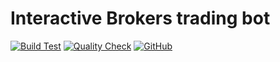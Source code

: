 # Interactive Brokers trading bot

[![Build Test](https://github.com/rylorin/portfolio-manager-nodebot/workflows/Build%20Yest/badge.svg?branch=master)](https://github.com/rylorin/portfolio-manager-nodebot/actions/workflows/build.yml)
[![Quality Check](https://github.com/rylorin/portfolio-manager-nodebot/workflows/Quality%20Check/badge.svg?branch=master)](https://github.com/rylorin/portfolio-manager-nodebot/actions/workflows/qc.yml)
[![GitHub](https://img.shields.io/github/license/rylorin/portfolio-manager-nodebot)](https://github.com/rylorin/portfolio-manager-nodebot/LICENSE)

